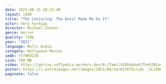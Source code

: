 ```yaml
---
date: 2021-08-15 10:22:40
layout: imdb
title: "The Conjuring: The Devil Made Me Do It"
actor: Vera Farmiga
director: Michael Chaves
genre: Horror
quality: 720p
year: "2021"
language: Multi Audio
category: Hollywood Movies
imdb: tt7069210
size: 700 MB
video: https://gdrive.softpedia.workers.dev/0:/Tamil%20Dubbed/The%20Conjuring/The%20Conjuring%203%20(2021).mkv
poster: https://i.extraimages.net/images/2021/08/14/817KfSLruVL._SL1500_.jpg
paginate: false
---
```

